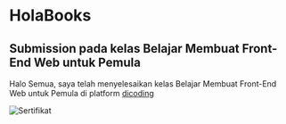 # HolaBooks

## Submission pada kelas Belajar Membuat Front-End Web untuk Pemula

Halo Semua, saya telah menyelesaikan kelas Belajar Membuat Front-End Web untuk Pemula di platform [dicoding](dicoding.com)

![Sertifikat](https://user-images.githubusercontent.com/63186709/189026154-ade898fd-86d4-4c42-bf64-2c52f801236d.png)
